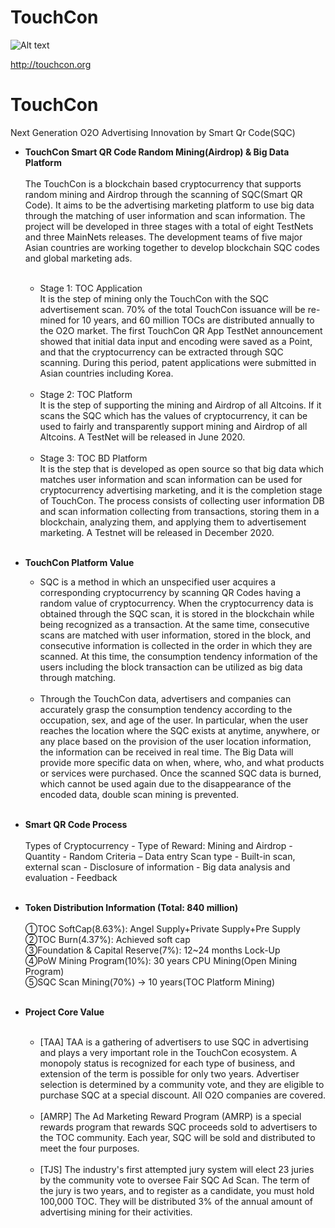 # TouchCon
![Alt text](http://touchcon.io/images/front/symbol_toc.png)

<http://touchcon.org>
# TouchCon
Next Generation O2O Advertising Innovation by Smart Qr Code(SQC)

* **TouchCon Smart QR Code Random Mining(Airdrop) & Big Data Platform**</br></br>
The TouchCon is a blockchain based cryptocurrency that supports random mining and Airdrop through the scanning of SQC(Smart QR Code). It aims to be the advertising marketing platform to use big data through the matching of user information and scan information. The project will be developed in three stages with a total of eight TestNets and three MainNets releases. The development teams of five major Asian countries are working together to develop blockchain SQC codes and global marketing ads.</br></br>
  * Stage 1: TOC Application</br>
It is the step of mining only the TouchCon with the SQC advertisement scan. 70% of the total TouchCon issuance will be re-mined for 10 years, and 60 million TOCs are distributed annually to the O2O market. The first TouchCon QR App TestNet announcement showed that initial data input and encoding were saved as a Point, and that the cryptocurrency can be extracted through SQC scanning. During this period, patent applications were submitted in Asian countries including Korea.</br></br>
  *  Stage 2: TOC Platform</br>
It is the step of supporting the mining and Airdrop of all Altcoins. If it scans the SQC which has the values of cryptocurrency, it can be used to fairly and transparently support mining and Airdrop of all Altcoins. A TestNet will be released in June 2020.</br></br>
  *  Stage 3: TOC BD Platform</br>
It is the step that is developed as open source so that big data which matches user information and scan information can be used for cryptocurrency advertising marketing, and it is the completion stage of TouchCon. The process consists of collecting user information DB and scan information collecting from transactions, storing them in a blockchain, analyzing them, and applying them to advertisement marketing. A Testnet will be released in December 2020.</br></br>



  
* **TouchCon Platform Value**
  * SQC is a method in which an unspecified user acquires a corresponding cryptocurrency by scanning QR Codes having a random value of cryptocurrency. When the cryptocurrency data is obtained through the SQC scan, it is stored in the blockchain while being recognized as a transaction. At the same time, consecutive scans are matched with user information, stored in the block, and consecutive information is collected in the order in which they are scanned. At this time, the consumption tendency information of the users including the block transaction can be utilized as big data through matching.<br/><br/>
  * Through the TouchCon data, advertisers and companies can accurately grasp the consumption tendency according to the occupation, sex, and age of the user. In particular, when the user reaches the location where the SQC exists at anytime, anywhere, or any place based on the provision of the user location information, the information can be received in real time. The Big Data will provide more specific data on when, where, who, and what products or services were purchased. Once the scanned SQC data is burned, which cannot be used again due to the disappearance of the encoded data, double scan mining is prevented.<br/><br/>


* **Smart QR Code Process**</br></br>
Types of Cryptocurrency - Type of Reward: Mining and Airdrop - Quantity - Random Criteria – Data entry Scan type - Built-in scan, external scan - Disclosure of information - Big data analysis and evaluation - Feedback</br></br>


* **Token Distribution Information (Total: 840 million)**</br></br>
①TOC SoftCap(8.63%): Angel Supply+Private Supply+Pre Supply</br>
②TOC Burn(4.37%): Achieved soft cap</br> 
③Foundation & Capital Reserve(7%): 12~24 months Lock-Up</br>
④PoW Mining Program(10%): 30 years CPU Mining(Open Mining Program)</br>
⑤SQC Scan Mining(70%) → 10 years(TOC Platform Mining)</br></br>


* **Project Core Value**</br></br>
  * [TAA]  TAA is a gathering of advertisers to use SQC in advertising and plays a very important role in the TouchCon ecosystem. A monopoly status is recognized for each type of business, and extension of the term is possible for only two years. Advertiser selection is determined by a community vote, and they are eligible to purchase SQC at a special discount. All O2O companies are covered.</br></br>
  * [AMRP]  The Ad Marketing Reward Program (AMRP) is a special rewards program that rewards SQC proceeds sold to advertisers to the TOC community. Each year, SQC will be sold and distributed to meet the four purposes.</br></br>
  * [TJS]  The industry's first attempted jury system will elect 23 juries by the community vote to oversee Fair SQC Ad Scan. The term of the jury is two years, and to register as a candidate, you must hold 100,000 TOC. They will be distributed 3% of the annual amount of advertising mining for their activities.</br></br>

